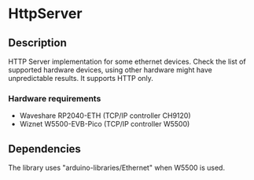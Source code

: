 # HttpServer

## Description
HTTP Server implementation for some ethernet devices.
Check the list of supported hardware devices, using other hardware might have unpredictable results.
It supports HTTP only.

### Hardware requirements
- Waveshare RP2040-ETH (TCP/IP controller CH9120)
- Wiznet W5500-EVB-Pico (TCP/IP controller W5500)

## Dependencies
The library uses "arduino-libraries/Ethernet" when W5500 is used.